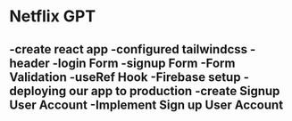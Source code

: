 # Netflix GPT
 -create react app
 -configured tailwindcss
 -header
 -login Form
 -signup Form
 -Form Validation
 -useRef Hook
 -Firebase setup
 -deploying our app to production
 -create Signup User Account
 -Implement Sign up User Account
 -